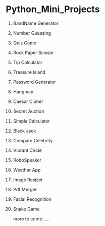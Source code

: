 # Python_Mini_Projects

1. BandName Generator
2. Number Guessing
3. Quiz Game
4. Rock Paper Scissor
5. Tip Calculator
6. Treasure Island
7. Password Generator
8. Hangman
9. Caesar Cipher
10. Secret Auction
11. Simple Calculator
12. Black Jack
13. Compare Celebrity
14. Vibrant Circle
15. RoboSpeaker
16. Weather App
17. Image Resizer
18. Pdf Merger
19. Facial Recognition
20. Snake Game

    more to come......
